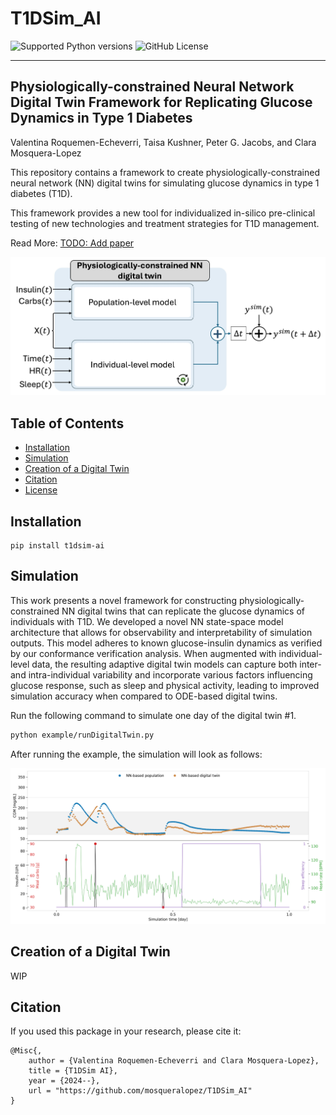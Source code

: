 # T1DSim_AI

<img alt="Supported Python versions" src="https://img.shields.io/badge/Supported_Python_Versions-3.9-blue">
<img alt="GitHub License" src="https://img.shields.io/badge/license-MIT-green">

-----

## Physiologically-constrained Neural Network Digital Twin Framework for Replicating Glucose Dynamics in Type 1 Diabetes

Valentina Roquemen-Echeverri, Taisa Kushner, Peter G. Jacobs, and Clara Mosquera-Lopez

This repository contains a framework to create  physiologically-constrained neural network (NN) digital  twins for simulating glucose dynamics in type 1 diabetes (T1D).

This framework provides a new tool for individualized  in-silico pre-clinical testing of new technologies and  treatment strategies for T1D management.

Read More: [TODO: Add paper](https://github.com/mosqueralopez/T1DSim_AI)

![framework](example/img/figure_DigitalTwinOverview.jpg)

## Table of Contents


- [Installation](#installation)
- [Simulation](#simulation)
- [Creation of a Digital Twin](#creation-of-a-digital-twin)
- [Citation](#citation)
- [License](#license)


## Installation

```console
pip install t1dsim-ai
```

## Simulation

This work presents a novel framework for constructing physiologically-constrained NN digital twins that can replicate the glucose dynamics of individuals with T1D. We developed a novel NN state-space model architecture that allows for observability and interpretability of simulation outputs. This model adheres to known glucose-insulin dynamics as verified by our conformance verification analysis. When augmented with individual-level data, the resulting adaptive digital twin models can capture both inter- and intra-individual variability and incorporate various factors influencing glucose response, such as sleep and physical activity, leading to improved simulation accuracy when compared to ODE-based digital twins.

Run the following command to simulate one day of the digital twin #1.

```bash
python example/runDigitalTwin.py
```

After running the example, the simulation will look as follows:

![example](example/img/example_digitaltwin1.png)

## Creation of a Digital Twin

WIP

## Citation

If you used this package in your research, please cite it:

```
@Misc{,
    author = {Valentina Roquemen-Echeverri and Clara Mosquera-Lopez},
    title = {T1DSim AI},
    year = {2024--},
    url = "https://github.com/mosqueralopez/T1DSim_AI"
}
```
